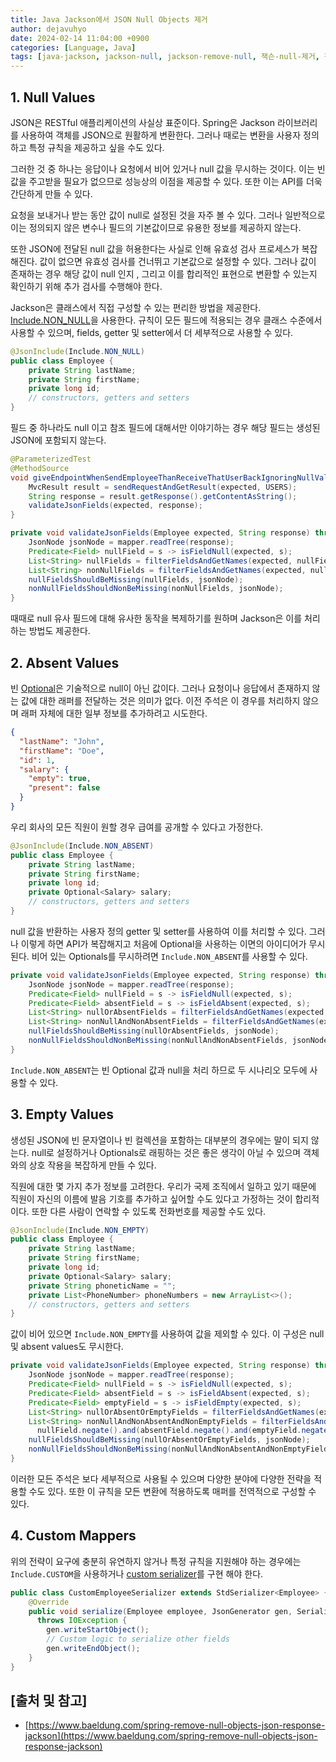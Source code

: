 ```yaml
---
title: Java Jackson에서 JSON Null Objects 제거
author: dejavuhyo
date: 2024-02-14 11:04:00 +0900
categories: [Language, Java]
tags: [java-jackson, jackson-null, jackson-remove-null, 잭슨-null-제거, 잭슨-null]
---
```


## 1. Null Values
JSON은 RESTful 애플리케이션의 사실상 표준이다. Spring은 Jackson 라이브러리를 사용하여 객체를 JSON으로 원활하게 변환한다. 그러나 때로는 변환을 사용자 정의하고 특정 규칙을 제공하고 싶을 수도 있다.

그러한 것 중 하나는 응답이나 요청에서 비어 있거나 null 값을 무시하는 것이다. 이는 빈 값을 주고받을 필요가 없으므로 성능상의 이점을 제공할 수 있다. 또한 이는 API를 더욱 간단하게 만들 수 있다.

요청을 보내거나 받는 동안 값이 null로 설정된 것을 자주 볼 수 있다. 그러나 일반적으로 이는 정의되지 않은 변수나 필드의 기본값이므로 유용한 정보를 제공하지 않는다.

또한 JSON에 전달된 null 값을 허용한다는 사실로 인해 유효성 검사 프로세스가 복잡해진다. 값이 없으면 유효성 검사를 건너뛰고 기본값으로 설정할 수 있다. 그러나 값이 존재하는 경우 해당 값이 null 인지 , 그리고 이를 합리적인 표현으로 변환할 수 있는지 확인하기 위해 추가 검사를 수행해야 한다.

Jackson은 클래스에서 직접 구성할 수 있는 편리한 방법을 제공한다. [Include.NON_NULL](https://www.baeldung.com/jackson-ignore-null-fields)을 사용한다. 규칙이 모든 필드에 적용되는 경우 클래스 수준에서 사용할 수 있으며, fields, getter 및 setter에서 더 세부적으로 사용할 수 있다.

```java
@JsonInclude(Include.NON_NULL)
public class Employee {
    private String lastName;
    private String firstName;
    private long id;
    // constructors, getters and setters
}
```

필드 중 하나라도 null 이고 참조 필드에 대해서만 이야기하는 경우 해당 필드는 생성된 JSON에 포함되지 않는다.

```java
@ParameterizedTest
@MethodSource
void giveEndpointWhenSendEmployeeThanReceiveThatUserBackIgnoringNullValues(Employee expected) throws Exception {
    MvcResult result = sendRequestAndGetResult(expected, USERS);
    String response = result.getResponse().getContentAsString();
    validateJsonFields(expected, response);
}

private void validateJsonFields(Employee expected, String response) throws JsonProcessingException {
    JsonNode jsonNode = mapper.readTree(response);
    Predicate<Field> nullField = s -> isFieldNull(expected, s);
    List<String> nullFields = filterFieldsAndGetNames(expected, nullField);
    List<String> nonNullFields = filterFieldsAndGetNames(expected, nullField.negate());
    nullFieldsShouldBeMissing(nullFields, jsonNode);
    nonNullFieldsShouldNonBeMissing(nonNullFields, jsonNode);
}
```

때때로 null 유사 필드에 대해 유사한 동작을 복제하기를 원하며 Jackson은 이를 처리하는 방법도 제공한다.

## 2. Absent Values
빈 [Optional](https://www.baeldung.com/java-optional)은 기술적으로 null이 아닌 값이다. 그러나 요청이나 응답에서 존재하지 않는 값에 대한 래퍼를 전달하는 것은 의미가 없다. 이전 주석은 이 경우를 처리하지 않으며 래퍼 자체에 대한 일부 정보를 추가하려고 시도한다.

```json
{
  "lastName": "John",
  "firstName": "Doe",
  "id": 1,
  "salary": {
    "empty": true,
    "present": false
  }
}
```

우리 회사의 모든 직원이 원할 경우 급여를 공개할 수 있다고 가정한다.

```java
@JsonInclude(Include.NON_ABSENT)
public class Employee {
    private String lastName;
    private String firstName;
    private long id;
    private Optional<Salary> salary;
    // constructors, getters and setters
}
```

null 값을 반환하는 사용자 정의 getter 및 setter를 사용하여 이를 처리할 수 있다. 그러나 이렇게 하면 API가 복잡해지고 처음에 Optional을 사용하는 이면의 아이디어가 무시된다. 비어 있는 Optionals를 무시하려면 `Include.NON_ABSENT`를 사용할 수 있다.

```java
private void validateJsonFields(Employee expected, String response) throws JsonProcessingException {
    JsonNode jsonNode = mapper.readTree(response);
    Predicate<Field> nullField = s -> isFieldNull(expected, s);
    Predicate<Field> absentField = s -> isFieldAbsent(expected, s);
    List<String> nullOrAbsentFields = filterFieldsAndGetNames(expected, nullField.or(absentField));
    List<String> nonNullAndNonAbsentFields = filterFieldsAndGetNames(expected, nullField.negate().and(absentField.negate()));
    nullFieldsShouldBeMissing(nullOrAbsentFields, jsonNode);
    nonNullFieldsShouldNonBeMissing(nonNullAndNonAbsentFields, jsonNode);
}
```

`Include.NON_ABSENT`는 빈 Optional 값과 null을 처리 하므로 두 시나리오 모두에 사용할 수 있다.

## 3. Empty Values
생성된 JSON에 빈 문자열이나 빈 컬렉션을 포함하는 대부분의 경우에는 말이 되지 않는다. null로 설정하거나 Optionals로 래핑하는 것은 좋은 생각이 아닐 수 있으며 객체와의 상호 작용을 복잡하게 만들 수 있다.

직원에 대한 몇 가지 추가 정보를 고려한다. 우리가 국제 조직에서 일하고 있기 때문에 직원이 자신의 이름에 발음 기호를 추가하고 싶어할 수도 있다고 가정하는 것이 합리적이다. 또한 다른 사람이 연락할 수 있도록 전화번호를 제공할 수도 있다.

```java
@JsonInclude(Include.NON_EMPTY)
public class Employee {
    private String lastName;
    private String firstName;
    private long id;
    private Optional<Salary> salary;
    private String phoneticName = "";
    private List<PhoneNumber> phoneNumbers = new ArrayList<>();
    // constructors, getters and setters
}
```

값이 비어 있으면 `Include.NON_EMPTY`를 사용하여 값을 제외할 수 있다. 이 구성은 null 및 absent values도 무시한다.

```java
private void validateJsonFields(Employee expected, String response) throws JsonProcessingException {
    JsonNode jsonNode = mapper.readTree(response);
    Predicate<Field> nullField = s -> isFieldNull(expected, s);
    Predicate<Field> absentField = s -> isFieldAbsent(expected, s);
    Predicate<Field> emptyField = s -> isFieldEmpty(expected, s);
    List<String> nullOrAbsentOrEmptyFields = filterFieldsAndGetNames(expected, nullField.or(absentField).or(emptyField));
    List<String> nonNullAndNonAbsentAndNonEmptyFields = filterFieldsAndGetNames(expected,
      nullField.negate().and(absentField.negate().and(emptyField.negate())));
    nullFieldsShouldBeMissing(nullOrAbsentOrEmptyFields, jsonNode);
    nonNullFieldsShouldNonBeMissing(nonNullAndNonAbsentAndNonEmptyFields, jsonNode);
}
```

이러한 모든 주석은 보다 세부적으로 사용될 수 있으며 다양한 분야에 다양한 전략을 적용할 수도 있다. 또한 이 규칙을 모든 변환에 적용하도록 매퍼를 전역적으로 구성할 수 있다.

## 4. Custom Mappers
위의 전략이 요구에 충분히 유연하지 않거나 특정 규칙을 지원해야 하는 경우에는 `Include.CUSTOM`을 사용하거나 [custom serializer](https://www.baeldung.com/jackson-custom-serialization)를 구현 해야 한다.

```java
public class CustomEmployeeSerializer extends StdSerializer<Employee> {
    @Override
    public void serialize(Employee employee, JsonGenerator gen, SerializerProvider provider)
      throws IOException {
        gen.writeStartObject();
        // Custom logic to serialize other fields
        gen.writeEndObject();
    }
}
```

## [출처 및 참고]
* [https://www.baeldung.com/spring-remove-null-objects-json-response-jackson](https://www.baeldung.com/spring-remove-null-objects-json-response-jackson)
